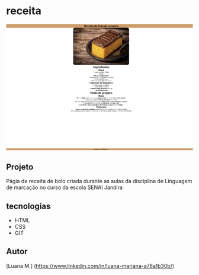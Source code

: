 # receita

![](preview.png)

## Projeto 

Págia de receita de bolo criada durante as aulas da disciplina de Linguagem de marcação no curso da escola SENAI Jandira

## tecnologias
* HTML
* CSS 
* GIT

## Autor 
[Luana M.] (https://www.linkedin.com/in/luana-mariana-a78a1b30b/)